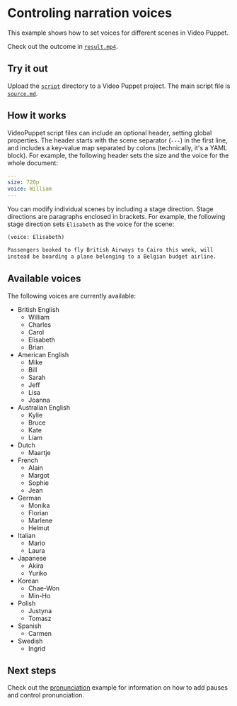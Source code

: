 # Controling narration voices

This example shows how to set voices for different scenes in Video Puppet. 

Check out the outcome in [`result.mp4`](result.mp4).

## Try it out

Upload the [`script`](script) directory to a Video Puppet project. The main script file is [`source.md`](script/source.md).

## How it works

VideoPuppet script files can include an optional header, setting global properties. The header starts with the scene separator (`---`) in the first line,
and includes a key-value map separated by colons (technically, it's a YAML block). For example, the following header sets the size and the voice for the whole document:

```yml
---
size: 720p
voice: William
---
```

You can modify individual scenes by including a stage direction. Stage directions are paragraphs enclosed in brackets. For example, the following stage direction sets `Elisabeth` as the voice for the scene:


```md
(voice: Elisabeth)

Passengers booked to fly British Airways to Cairo this week, will 
instead be boarding a plane belonging to a Belgian budget airline.
```

## Available voices

The following voices are currently available:

* British English
  * William
  * Charles
  * Carol
  * Elisabeth
  * Brian
* American English
  * Mike
  * Bill
  * Sarah
  * Jeff
  * Lisa
  * Joanna
* Australian English
  * Kylie
  * Bruce
  * Kate
  * Liam
* Dutch
  * Maartje
* French 
  * Alain
  * Margot
  * Sophie
  * Jean
* German
  * Monika
  * Florian
  * Marlene
  * Helmut
* Italian
  * Mario
  * Laura
* Japanese
  * Akira
  * Yuriko
* Korean
  * Chae-Won
  * Min-Ho
* Polish
  * Justyna
  * Tomasz
* Spanish
  * Carmen
* Swedish
  * Ingrid

## Next steps

Check out the [pronunciation](../pronunciation/README.md) example for information on how to add pauses and control pronunciation.

